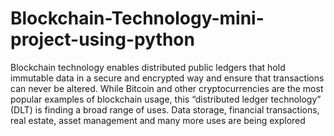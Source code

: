 # Blockchain-Technology-mini-project-using-python
Blockchain technology enables distributed public ledgers that hold immutable data in a secure and encrypted way and ensure that transactions can never be altered. While Bitcoin and other cryptocurrencies are the most popular examples of blockchain usage, this “distributed ledger technology” (DLT) is finding a broad range of uses. Data storage, financial transactions, real estate, asset management and many more uses are being explored
